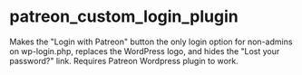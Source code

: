 # patreon_custom_login_plugin
Makes the "Login with Patreon" button the only login option for non-admins on wp-login.php, replaces the WordPress logo, and hides the "Lost your password?" link. Requires Patreon Wordpress plugin to work. 
